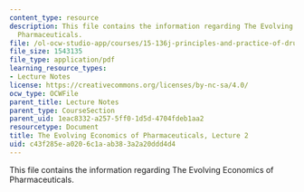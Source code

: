 ```yaml
---
content_type: resource
description: This file contains the information regarding The Evolving Economics of
  Pharmaceuticals.
file: /ol-ocw-studio-app/courses/15-136j-principles-and-practice-of-drug-development-fall-2013/c43f285ea0206c1aab383a2a20ddd4d4_MIT15_136JF13_Lec2_Dr.pdf
file_size: 1543135
file_type: application/pdf
learning_resource_types:
- Lecture Notes
license: https://creativecommons.org/licenses/by-nc-sa/4.0/
ocw_type: OCWFile
parent_title: Lecture Notes
parent_type: CourseSection
parent_uid: 1eac8332-a257-5ff0-1d5d-4704fdeb1aa2
resourcetype: Document
title: The Evolving Economics of Pharmaceuticals, Lecture 2
uid: c43f285e-a020-6c1a-ab38-3a2a20ddd4d4
---
```

This file contains the information regarding The Evolving Economics of Pharmaceuticals.